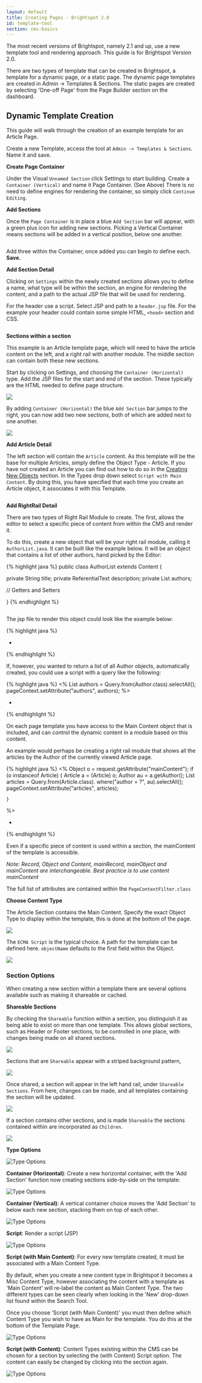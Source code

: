 ```yaml
---
layout: default
title: Creating Pages - Brightspot 2.0
id: template-tool
section: cms-basics
---
```


<div markdown="1" class="span12">


The most recent versions of Brightspot, namely 2.1 and up, use a new template tool and rendering approach. This guide is for Brightspot Version 2.0.

There are two types of template that can be created in Brightspot, a template for a dynamic page, or a static page. The dynamic page templates are created in Admin -> Templates & Sections. The static pages are created by selecting 'One-off Page' from the Page Builder section on the dashboard.


## Dynamic Template Creation

This guide will walk through the creation of an example template for an Article Page.

Create a new Template, access the tool at `Admin -> Templates & Sections`.  Name it and save.

**Create Page Container**
<img src="http://docs.brightspot.s3.amazonaws.com/template-container-detail.png" alt="" />

Under the Visual `Unnamed Section` click Settings to start building. Create a `Container (Vertical)` and name it Page Container. (See Above) There is no need to define engines for rendering the container, so simply click `Continue Editing`.

**Add Sections**

Once the `Page Container` is in place a blue `Add Section` bar will appear, with a green plus icon for adding new sections. Picking a Vertical Container means sections will be added in a vertical position, below one another.

<img src="http://docs.brightspot.s3.amazonaws.com/template-three-sections.png" alt="" />

Add three within the Container, once added you can begin to define each. **Save.**

**Add Section Detail**

Clicking on `Settings` within the newly created sections allows you to define a name, what type will be within the section, an engine for rendering the content, and a path to the actual JSP file that will be used for rendering.

For the header use a script. Select JSP and path to a `header.jsp` file. For the example your header could contain some simple HTML, `<head>` section and CSS.

<img src="http://docs.brightspot.s3.amazonaws.com/template-header-detail.png" alt="" />

**Sections within a section**

This example is an Article template page, which will need to have the article content on the left, and a right rail with another module. The middle section can contain both these new sections.

Start by clicking on Settings, and choosing the `Container (Horizontal)` type. Add the JSP files for the start and end of the section. These typically are the HTML needed to define page structure.

<img src="http://docs.brightspot.s3.amazonaws.com/template-body-detail.png" />

By adding `Container (Horizontal)` the blue `Add Section` bar jumps to the right, you can now add two new sections, both of which are added next to one another.

<img src="http://docs.brightspot.s3.amazonaws.com/template-body.png" />

**Add Article Detail**

The left section will contain the `Article` content. As this template will be the base for multiple Articles, simply define the Object Type - Article. If you have not created an Article you can find out how to do so in the [Creating New Objects](/new-content.html) section. In the Types drop down select `Script with Main Content`. By doing this, you have specified that each time you create an Article object, it associates it with this Template.

<img src="http://docs.brightspot.s3.amazonaws.com/template-article-detail.png" alt="" />

**Add RightRail Detail**

There are two types of Right Rail Module to create. The first, allows the editor to select a specific piece of content from within the CMS and render it. 

To do this, create a new object that will be your right rail module, calling it `AuthorList.java`. It can be built like the example below. It will be an object that contains a list of other authors, hand picked by the Editor:

<div class="highlight">{% highlight java %}
public class AuthorList extends Content {

private String title;
private ReferentialText description;
private List<Author> authors;

// Getters and Setters

}
{% endhighlight %}</div>

<img src="http://docs.brightspot.s3.amazonaws.com/author-list-module.png" alt="" />
	

The jsp file to render this object could look like the example below:

<div class="highlight">{% highlight java %}
<c:out value="${content.title}" />
  <cms:render value="${content.description}" />
<ul>
  <c:forEach var="item" items="${content.authors}" >
    <li>
    	<cms:render value="${item.firstName}" />
    	<cms:render value="${item.lastName}" />
    </li>
  </c:forEach>
</ul>
{% endhighlight %}</div>
	

If, however, you wanted to return a list of all Author objects, automatically created, you could use a script with a query like the following:

<div class="highlight">{% highlight java %}
<%  List<Author> authors = Query.from(Author.class).selectAll();
	pageContext.setAttribute("authors", authors);
%>
<ul>
  <c:forEach var="item" items="${authors}">
	<li><cms:render value="${item.fullName}" /></li>
  </c:forEach>
</ul>
{% endhighlight %}</div>

On each page template you have access to the Main Content object that is included, and can control the dynamic content in a module based on this content.

An example would perhaps be creating a right rail module that shows all the articles by the Author of the currently viewed Article page.

<div class="highlight">{% highlight java %}
<% Object o = request.getAttribute("mainContent");
	if (o instanceof Article) {
	Article a = (Article) o;
	Author au = a.getAuthor();
	List<Article> articles = Query.from(Article.class).
	where("author = ?", au).selectAll();
	pageContext.setAttribute("articles", articles);

	}
%>

<ul>
  <c:forEach var="item" items="${articles}">
    <li><cms:a href="${item}"><cms:render value="${item.headline}" /></cms:a></li>
  </c:forEach>
</ul>
{% endhighlight %}</div>

Even if a specific piece of content is used within a section, the mainContent of the template is accessible.

*Note: Record, Object and Content, mainRecord, mainObject and mainContent are interchangeable. Best practice is to use content mainContent*

The full list of attributes are contained within the `PageContextFilter.class`


**Choose Content Type**

The Article Section contains the Main Content. Specify the exact Object Type to display within the template, this is done at the bottom of the page.

<img src="http://docs.brightspot.s3.amazonaws.com/template-choose-type.png" />

The `ECMA Script` is the typical choice. A path for the template can be defined here. `objectName` defaults to the first field within the Object.

<img src="http://docs.brightspot.s3.amazonaws.com/template-complete.png" />


### Section Options

When creating a new section within a template there are several options available such as making it shareable or cached.

**Shareable Sections**

By checking the `Shareable` function within a section, you distinguish it as being able to exist on more than one template. This allows global sections, such as Header or Footer sections, to be controlled in one place, with changes being made on all shared sections.


<img src="http://docs.brightspot.s3.amazonaws.com/share-check.png" />

Sections that are `Shareable` appear with a striped background pattern,

<img src="http://docs.brightspot.s3.amazonaws.com/share-stripes.png" />

Once shared, a section will appear in the left hand rail, under `Shareable Sections`. From here, changes can be made, and all templates containing the section will be updated.

<img class="smaller" src="http://docs.brightspot.s3.amazonaws.com/share-section.png" />

If a section contains other sections, and is made `Shareable` the sections contained within are incorporated as `Children`. 

<img src="http://docs.brightspot.s3.amazonaws.com/share-children.png" />


**Type Options**

![Type Options ](http://docs.brightspot.s3.amazonaws.com/type-options.png)

__Container (Horizontal)__: Create a new horizontal container, with the 'Add Section' function now creating sections side-by-side on the template:

![Type Options ](http://docs.brightspot.s3.amazonaws.com/horizontal-container.png)

__Container (Vertical)__: A vertical container choice moves the 'Add Section' to below each new section, stacking them on top of each other.

![Type Options ](http://docs.brightspot.s3.amazonaws.com/vertical-container.png)

__Script__: Render a script (JSP)

![Type Options ](http://docs.brightspot.s3.amazonaws.com/script-type.png)

__Script (with Main Content)__: For every new template created, it must be associated with a Main Content Type.

By default, when you create a new content type in Brightspot it becomes a Misc Content Type, however associating the content with a template as 'Main Content' will re-label the content as Main Content Type. The two different types can be seen clearly when looking in the 'New' drop-down list found within the Search Tool.

Once you choose 'Script (with Main Content)' you must then define which Content Type you wish to have as Main for the template. You do this at the bottom of the Template Page.

![Type Options ](http://docs.brightspot.s3.amazonaws.com/full-page-7.png)

__Script (with Content)__: Content Types existing within the CMS can be chosen for a section by selecting the (with Content) Script option. The content can easily be changed by clicking into the section again.

![Type Options ](http://docs.brightspot.s3.amazonaws.com/choose-content-type.png)
